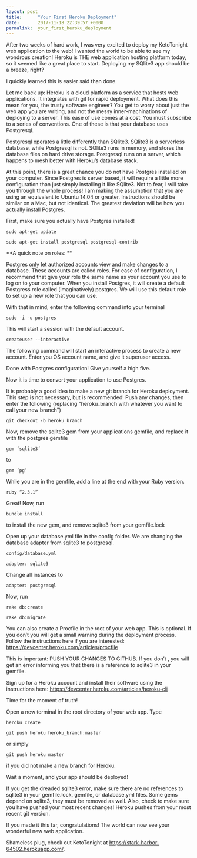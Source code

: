 ```yaml
---
layout: post
title:      "Your First Heroku Deployment"
date:       2017-11-18 22:39:57 +0000
permalink:  your_first_heroku_deployment
---
```



After two weeks of hard work, I was very excited to deploy my KetoTonight web application to the web! I wanted the world to be able to see my wondrous creation!  Heroku is THE web application hosting platform today, so it seemed like a great place to start. Deploying my SQlite3 app should be a breeze, right?

I quickly learned this is easier said than done.

Let me back up: Heroku is a cloud platform as a service that hosts web applications. It integrates with git for rapid deployment. What does this mean for you, the trusty software engineer? You get to worry about just the web app you are writing, and not the messy inner-machinations of deploying to a server. This ease of use comes at a cost: You must subscribe to a series of conventions. One of these is that your database uses Postgresql.

Postgresql operates a little differently than SQlite3. SQlite3 is a serverless database, while Postgresql is not. SQlite3 runs in memory, and stores the database files on hard drive storage. Postgresql runs on a server, which happens to mesh better with Heroku’s database stack.

At this point, there is a great chance you do not have Postgres installed on your computer.  Since Postgres is server based, it  will require a little more configuration than just simply installing it like SQlite3. Not to fear, I will take you through the whole process! I am making the assumption that you are using an equivalent to Ubuntu 14.04 or greater. Instructions should be similar on a Mac, but not identical. The greatest deviation will be how you actually install Postgres. 

First, make sure you actually have Postgres installed!

`sudo apt-get update`

`sudo apt-get install postgresql postgresql-contrib`

**A quick note on roles: **

Postgres only let authorized accounts view and make changes to a database. These accounts are called roles. For ease of configuration, I recommend that give your role the same name as your account you use to log on to your computer. When you install Postgres, it will create a default Postgress role called (imaginatively) postgres. We will use this default role to set up a new role that you can use.

With that in mind, enter the following command into your terminal

`sudo -i -u postgres`

This will start a session with the default account. 

`createuser --interactive`

The following command will start an interactive process to create a new account. Enter you OS account name, and give it superuser access.

Done with Postgres configuration! Give yourself a high five.

Now it is time to convert your application to use Postgres. 

It is probably a good idea to make a new git branch for Heroku deployment. This step is not necessary, but is recommended! Push any changes, then enter the following (replacing “heroku_branch with whatever you want to call your new branch”)

`git checkout -b heroku_branch`

Now,  remove the sqlite3 gem from your applications gemfile, and replace it with the postgres gemfile

`gem ‘sqlite3’`

to

`gem ‘pg’`

While you are in the gemfile, add a line at the end with your Ruby version.

`ruby “2.3.1”`

Great! Now, run

`bundle install`

to install the new gem, and remove sqlite3 from your gemfile.lock

Open up your database.yml file in the config folder. We are changing the database adapter from sqlite3 to postgresql.

```
config/database.yml

adapter: sqlite3
```
 
Change all instances to 

`adapter: postgresql`

Now, run 

```
rake db:create

rake db:migrate
```

You can also create a Procfile in the root of your web app. This is optional. If you don’t you will get a small warning during the deployment process. Follow the instructions here if you are interested: https://devcenter.heroku.com/articles/procfile

This is important: PUSH YOUR CHANGES TO GITHUB. If you don’t , you will get an error informing you that there is a reference to sqlite3 in your gemfile.

Sign up for a Heroku account and install their software using the instructions here:
https://devcenter.heroku.com/articles/heroku-cli

Time for the moment of truth!

Open a new terminal in the root directory of your web app. Type 

```
heroku create

git push heroku heroku_branch:master
```

or simply 

`git push heroku master `

if you did not make a new branch for Heroku.

Wait a moment, and your app should be deployed!

If you get the dreaded sqlite3 error, make sure there are no references to sqlite3 in your gemfile.lock, gemfile, or database.yml files. Some gems depend on sqlite3, they must be removed as well. Also, check to make sure you have pushed your most recent changes! Heroku pushes from your most recent git version.

If you made it this far, congratulations! The world can now see your wonderful new web application.

Shameless plug, check out KetoTonight at https://stark-harbor-64502.herokuapp.com/.


